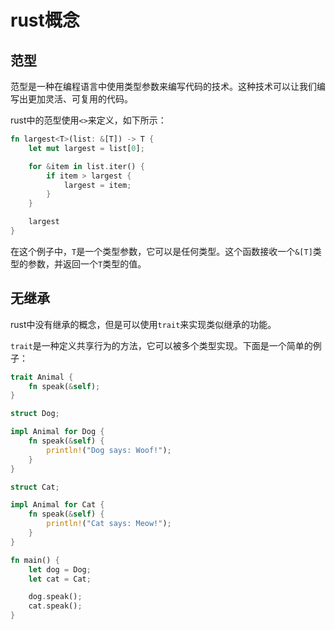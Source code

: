 # rust概念

## 范型

范型是一种在编程语言中使用类型参数来编写代码的技术。这种技术可以让我们编写出更加灵活、可复用的代码。

rust中的范型使用`<>`来定义，如下所示：

```rust
fn largest<T>(list: &[T]) -> T {
    let mut largest = list[0];

    for &item in list.iter() {
        if item > largest {
            largest = item;
        }
    }

    largest
}
```

在这个例子中，`T`是一个类型参数，它可以是任何类型。这个函数接收一个`&[T]`类型的参数，并返回一个`T`类型的值。

## 无继承

rust中没有继承的概念，但是可以使用`trait`来实现类似继承的功能。

`trait`是一种定义共享行为的方法，它可以被多个类型实现。下面是一个简单的例子：

```rust
trait Animal {
    fn speak(&self);
}

struct Dog;

impl Animal for Dog {
    fn speak(&self) {
        println!("Dog says: Woof!");
    }
}

struct Cat;

impl Animal for Cat {
    fn speak(&self) {
        println!("Cat says: Meow!");
    }
}

fn main() {
    let dog = Dog;
    let cat = Cat;

    dog.speak();
    cat.speak();
}
```
